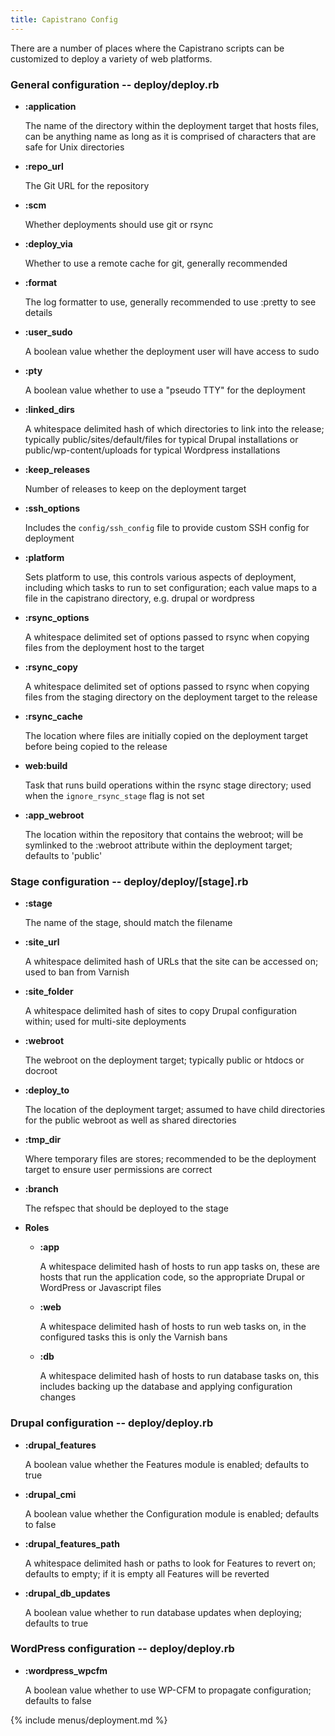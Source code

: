 ```yaml
---
title: Capistrano Config
---
```


There are a number of places where the Capistrano scripts can be
customized to deploy a variety of web platforms.

### General configuration -- deploy/deploy.rb

-   **:application**

    The name of the directory within the deployment target that hosts
    files, can be anything name as long as it is comprised of characters
    that are safe for Unix directories

-   **:repo\_url**

    The Git URL for the repository

-   **:scm**

    Whether deployments should use git or rsync

-   **:deploy\_via**

    Whether to use a remote cache for git, generally recommended

-   **:format**

    The log formatter to use, generally recommended to use :pretty to
    see details

-   **:user\_sudo**

    A boolean value whether the deployment user will have access to sudo

-   **:pty**

    A boolean value whether to use a "pseudo TTY" for the deployment

-   **:linked\_dirs**

    A whitespace delimited hash of which directories to link into the
    release; typically public/sites/default/files for typical Drupal
    installations or public/wp-content/uploads for typical Wordpress
    installations

-   **:keep\_releases**

    Number of releases to keep on the deployment target

-   **:ssh\_options**

    Includes the `config/ssh_config` file to provide custom SSH config
    for deployment

-   **:platform**

    Sets platform to use, this controls various aspects of deployment,
    including which tasks to run to set configuration; each value maps
    to a file in the capistrano directory, e.g. drupal or wordpress

-   **:rsync\_options**

    A whitespace delimited set of options passed to rsync when copying
    files from the deployment host to the target

-   **:rsync\_copy**

    A whitespace delimited set of options passed to rsync when copying
    files from the staging directory on the deployment target to the
    release

-   **:rsync\_cache**

    The location where files are initially copied on the deployment
    target before being copied to the release

-   **web:build**

    Task that runs build operations within the rsync stage directory;
    used when the `ignore_rsync_stage` flag is not set

-   **:app\_webroot**

    The location within the repository that contains the webroot; will
    be symlinked to the :webroot attribute within the deployment target;
    defaults to 'public'

### Stage configuration -- deploy/deploy/\[stage\].rb

-   **:stage**

    The name of the stage, should match the filename

-   **:site\_url**

    A whitespace delimited hash of URLs that the site can be accessed
    on; used to ban from Varnish

-   **:site\_folder**

    A whitespace delimited hash of sites to copy Drupal configuration
    within; used for multi-site deployments

-   **:webroot**

    The webroot on the deployment target; typically public or htdocs or
    docroot

-   **:deploy\_to**

    The location of the deployment target; assumed to have child
    directories for the public webroot as well as shared directories

-   **:tmp\_dir**

    Where temporary files are stores; recommended to be the deployment
    target to ensure user permissions are correct

-   **:branch**

    The refspec that should be deployed to the stage

-   **Roles**
    -   **:app**

        A whitespace delimited hash of hosts to run app tasks on, these
        are hosts that run the application code, so the appropriate
        Drupal or WordPress or Javascript files

    -   **:web**

        A whitespace delimited hash of hosts to run web tasks on, in the
        configured tasks this is only the Varnish bans

    -   **:db**

        A whitespace delimited hash of hosts to run database tasks on,
        this includes backing up the database and applying configuration
        changes

### Drupal configuration -- deploy/deploy.rb

-   **:drupal\_features**

    A boolean value whether the Features module is enabled; defaults to
    true

-   **:drupal\_cmi**

    A boolean value whether the Configuration module is enabled;
    defaults to false

-   **:drupal\_features\_path**

    A whitespace delimited hash or paths to look for Features to revert
    on; defaults to empty; if it is empty all Features will be reverted

-   **:drupal\_db\_updates**

    A boolean value whether to run database updates when deploying;
    defaults to true

### WordPress configuration -- deploy/deploy.rb

-   **:wordpress\_wpcfm**

    A boolean value whether to use WP-CFM to propagate configuration;
    defaults to false

{% include menus/deployment.md %}
